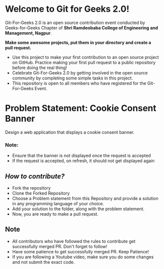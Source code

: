 # Welcome to Git for Geeks 2.0!

Git-For-Geeks 2.0 is an open source contribution event conducted by Geeks-for-Geeks Chapter of **Shri Ramdeobaba College of Engineering and Management, Nagpur**.

**Make some awesome projects, put them in your directory and create a pull request.**

- Use this project to make your first contribution to an open source project on GitHub. Practice making your first pull request to a public repository before doing the real thing!
- Celebrate Git-For-Geeks 2.0 by getting involved in the open source community by completing some simple tasks in this project.
- This repository is open to all members who have registered for the Git-For-Geeks Event.

# Problem Statement: ****Cookie Consent Banner****

Design a web application that displays a cookie consent banner. 
### Note: 
- Ensure that the banner is not displayed once the request is accepted
- If the request is accepted, on refresh, it should not get displayed again

## *****How to contribute?*****

- Fork the repository
- Clone the Forked Repository
- Choose a Problem statement from this Repository and provide a solution in any programming language of your choice.
- Add your solution to the folder, along with the problem statement.
- Now, you are ready to make a pull request.

## Note

- All contributors who have followed the rules to contribute get successfully merged PR. Don't forget to follow!
- Have some patience to get successfully merged PR. Keep Patience!
- If you are following a Youtube video, make sure you do some changes and not submit the exact code.